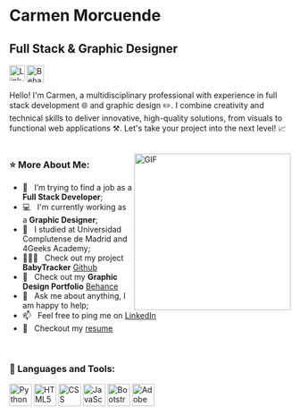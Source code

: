 # Carmen Morcuende

## Full Stack & Graphic Designer

<a href='www.linkedin.com/in/carmen-morcuende'><img align='left' alt="LinkedIn" src="https://www.svgrepo.com/show/494278/linkedin-round.svg" height='28px'/></a>
<a href='https://www.behance.net/carmenmorcuende_'><img alt="Behance" src="https://www.svgrepo.com/show/327340/logo-behance.svg" height='31px'/></a>


Hello! I'm Carmen, a multidisciplinary professional with experience in full stack development 🌐 and graphic design ✏️. I combine creativity and technical skills to deliver innovative, high-quality solutions, from visuals to functional web applications ⚒️. Let's take your project into the next level! 📈
<br/>
<br/>

<img align="right" alt="GIF" src="https://media1.giphy.com/media/v1.Y2lkPTc5MGI3NjExamhzM2s4ejZ2amd5bnNmZmpqaXVrNmxibnV3cHdkbnI1ajZubTVpMiZlcD12MV9pbnRlcm5hbF9naWZfYnlfaWQmY3Q9Zw/26u3Z5ChEO3lFSb3q/giphy.webp" width="280px"/>
  
### ⭐ More About Me:

- 🔭 &nbsp; I’m trying to find a job as a **Full Stack Developer**;
- 💻 &nbsp; I'm currently working as a **Graphic Designer**;
- 🌱 &nbsp; I studied at Universidad Complutense de Madrid and 4Geeks Academy; 
- 👨🏻‍💻 &nbsp; Check out my project **BabyTracker** [Github](https://github.com/carmenmorc/BabyTracker)
- 🎨 &nbsp; Check out my **Graphic Design Portfolio** [Behance](https://www.behance.net/gallery/192693217/Portfolio2024)
- 💬 &nbsp; Ask me about anything, I am happy to help;
- 📫 &nbsp; Feel free to ping me on [LinkedIn](www.linkedin.com/in/carmen-morcuende)
- 📝 &nbsp; Checkout my [resume](https://drive.google.com/file/d/1x6AlAu5Jy9oUuvWM2PTrHtd-tv_IuRS5/view?usp=sharing)

<br>

### 🔨 Languages and Tools:

<img src="https://upload.wikimedia.org/wikipedia/commons/thumb/c/c3/Python-logo-notext.svg/1869px-Python-logo-notext.svg.png" alt="Python" width="40"> <img src="https://upload.wikimedia.org/wikipedia/commons/thumb/6/61/HTML5_logo_and_wordmark.svg/1024px-HTML5_logo_and_wordmark.svg.png" alt="HTML5" width="40"> <img src="https://upload.wikimedia.org/wikipedia/commons/thumb/d/d5/CSS3_logo_and_wordmark.svg/1452px-CSS3_logo_and_wordmark.svg.png" alt="CSS" height="40"> <img src="https://upload.wikimedia.org/wikipedia/commons/thumb/b/ba/Javascript_badge.svg/946px-Javascript_badge.svg.png" alt="JavaScript" width="40"> <img src="https://upload.wikimedia.org/wikipedia/commons/thumb/b/b2/Bootstrap_logo.svg/2560px-Bootstrap_logo.svg.png" alt="Bootstrap" width="40"> <img src="https://upload.wikimedia.org/wikipedia/commons/thumb/4/4c/Adobe_Creative_Cloud_rainbow_icon.svg/2101px-Adobe_Creative_Cloud_rainbow_icon.svg.png" alt="Adobe Creative Cloud" width="40">

<br>


